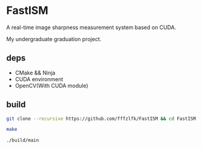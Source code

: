 # FastISM

A real-time image sharpness measurement system based on CUDA.

My undergraduate graduation project.

## deps

- CMake && Ninja
- CUDA environment
- OpenCV(With CUDA module)

## build

```bash
git clone --recursive https://github.com/fffzlfk/FastISM && cd FastISM

make

./build/main
```
